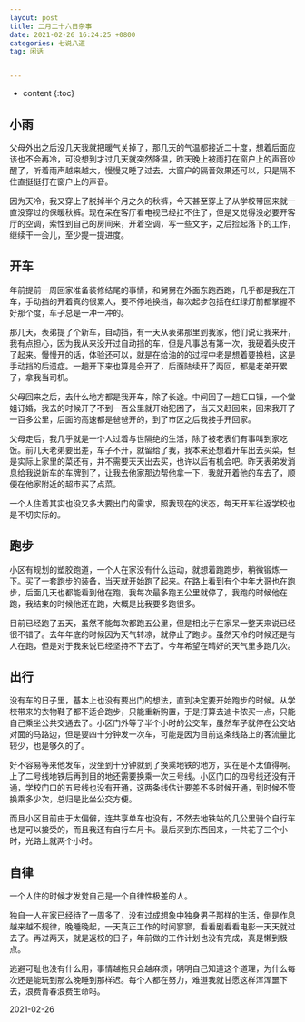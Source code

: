 ```yaml
---
layout: post
title: 二月二十六日杂事
date: 2021-02-26 16:24:25 +0800
categories: 七说八道
tag: 闲话


---
```


* content
{:toc}




## 小雨

父母外出之后没几天我就把暖气关掉了，那几天的气温都接近二十度，想着后面应该也不会再冷，可没想到才过几天就突然降温，昨天晚上被雨打在窗户上的声音吵醒了，听着雨声越来越大，慢慢又睡了过去。大窗户的隔音效果还可以，只是隔不住直挺挺打在窗户上的声音。

因为天冷，我又穿上了脱掉半个月之久的秋裤，今天甚至穿上了从学校带回来就一直没穿过的保暖秋裤。现在呆在客厅看电视已经扛不住了，但是又觉得没必要开客厅的空调，索性到自己的房间来，开着空调，写一些文字，之后捡起落下的工作，继续干一会儿，至少提一提进度。

## 开车

年前提前一周回家准备装修结尾的事情，和舅舅在外面东跑西跑，几乎都是我在开车，手动挡的开着真的很累人，要不停地换挡，每次起步包括在红绿灯前都掌握不好那个度，车子总是一冲一冲的。

那几天，表弟提了个新车，自动挡，有一天从表弟那里到我家，他们说让我来开，我有点担心，因为我从来没开过自动挡的车，但是凡事总有第一次，我硬着头皮开了起来。慢慢开的话，体验还可以，就是在给油的的过程中老是想着要换档，这是手动挡的后遗症。一趟开下来也算是会开了，后面陆续开了两回，都是老弟开累了，拿我当司机。

父母回来之后，去什么地方都是我开车，除了长途。中间回了一趟汇口镇，一个堂姐订婚，我去的时候开了不到一百公里就开始犯困了，当天又赶回来，回来我开了一百多公里，后面的高速都是爸爸开的，到了市区之后我接手开回家。

父母走后，我几乎就是一个人过着与世隔绝的生活，除了被老表们有事叫到家吃饭。前几天老弟要出差，车子不开，就留给了我，我本来还想着开车出去买菜，但是实际上家里的菜还有，并不需要天天出去买，也许以后有机会吧。昨天表弟发消息给我说新车的车牌到了，让我去他家那边帮他拿一下，我就开着他的车去了，顺便在他家附近的超市买了点菜。

一个人住着其实也没又多大要出门的需求，照我现在的状态，每天开车往返学校也是不切实际的。

## 跑步

小区有规划的塑胶跑道，一个人在家没有什么运动，就想着跑跑步，稍微锻炼一下。买了一套跑步的装备，当天就开始跑了起来。在路上看到有个中年大哥也在跑步，后面几天也都能看到他在跑，我每次最多跑五公里就停了，我跑的时候他在跑，我结束的时候他还在跑，大概是比我要多跑很多。

目前已经跑了五天，虽然不能每次都跑五公里，但是相比于在家呆一整天来说已经很不错了。去年年底的时候因为天气转凉，就停止了跑步。虽然天冷的时候还是有人在跑，但是对于我来说已经坚持不下去了。今年希望在晴好的天气里多跑几次。

## 出行

没有车的日子里，基本上也没有要出门的想法，直到决定要开始跑步的时候。从学校带来的衣物鞋子都不适合跑步，只能重新购置，于是打算去迪卡侬买一点，只能自己乘坐公共交通去了。小区门外等了半个小时的公交车，虽然车子就停在公交站对面的马路边，但是要四十分钟发一次车，可能是因为目前这条线路上的客流量比较少，也是够久的了。

好不容易等来他发车，没坐到十分钟就到了换乘地铁的地方，实在是不太值得啊。上了二号线地铁后再到目的地还需要换乘一次三号线。小区门口的四号线还没有开通，学校门口的五号线也没有开通，这两条线估计要差不多时候开通，到时候不管换乘多少次，总归是比坐公交方便。

而且小区目前由于太偏僻，连共享单车也没有，不然去地铁站的几公里骑个自行车也是可以接受的，而且我还有自行车月卡。最后买到东西回来，一共花了三个小时，光路上就两个小时。

## 自律

一个人住的时候才发觉自己是一个自律性极差的人。

独自一人在家已经待了一周多了，没有过成想象中独身男子那样的生活，倒是作息越来越不规律，晚睡晚起，一天真正工作的时间寥寥，看看剧看看电影一天天就过去了。再过两天，就是返校的日子，年前做的工作计划也没有完成，真是懒到极点。

逃避可耻也没有什么用，事情越拖只会越麻烦，明明自己知道这个道理，为什么每次还是能玩到那么晚睡到那样迟。每个人都在努力，难道我就甘愿这样浑浑噩下去，浪费青春浪费生命吗。

2021-02-26
